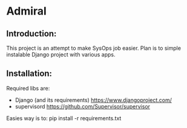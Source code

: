 Admiral
=======

Introduction:
------------

This project is an attempt to make SysOps job easier. Plan is to simple instalable Django project with various apps. 

Installation:
-------------

Required libs are:
  * Django (and its requirements) https://www.djangoproject.com/
  * supervisord https://github.com/Supervisor/supervisor

Easies way is to: pip install -r requirements.txt



